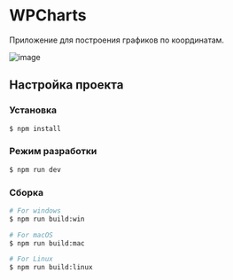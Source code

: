 # WPCharts

Приложение для построения графиков по координатам.

![image](https://github.com/levkopo/wpcharts/assets/40952805/0b9795ac-5a5b-4f46-95c4-3470ea323dda)


## Настройка проекта

### Установка

```bash
$ npm install
```

### Режим разработки

```bash
$ npm run dev
```

### Сборка

```bash
# For windows
$ npm run build:win

# For macOS
$ npm run build:mac

# For Linux
$ npm run build:linux
```
